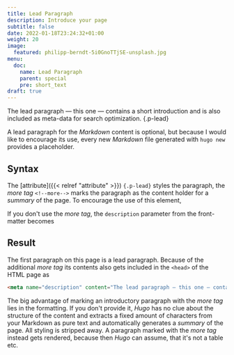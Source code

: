 ```yaml
---
title: Lead Paragraph
description: Introduce your page
subtitle: false
date: 2022-01-18T23:24:32+01:00 
weight: 20
image:
  featured: philipp-berndt-5i0GnoTTjSE-unsplash.jpg
menu:
  doc:
    name: Lead Paragraph
    parent: special
    pre: short_text
draft: true
---
```


The lead paragraph — this one — contains a short introduction and is also included as meta-data for search optimization.
{.p-lead} <!--more-->

A lead paragraph for the _Markdown_ content is optional, but because I would like to encourage its use, every new _Markdown_ file generated with `hugo new` provides a placeholder.

## Syntax
The [attribute]({{< relref "attribute" >}}) `{.p-lead}` styles the paragraph, the *more tag* `<!--more-->` marks the paragraph as the content holder for a *summary* of the page. To encourage the use of this element, 

If you don't use the *more tag*, the `description` parameter from the front-matter becomes 
## Result
The first paragraph on this page is a lead paragraph. Because of the additional *more tag* its contents also gets included in the `<head>` of the HTML page as
```html {.full-width}
<meta name="description" content="The lead paragraph — this one — contains a short introduction and is also included as meta-data for search optimization.">
```
The big advantage of marking an introductory paragraph with the *more tag* lies in the formatting. If you don't provide it, _Hugo_ has no clue about the structure of the content and extracts a fixed amount of characters from your Markdown as pure text and automatically generates a *summary* of the page. All styling is stripped away. A paragraph marked with the *more tag* instead gets rendered, because then _Hugo_ can assume, that it's not a table etc.   
